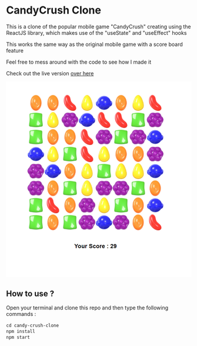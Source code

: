 # CandyCrush Clone

This is a clone of the popular mobile game "CandyCrush" creating using the ReactJS library, which makes use of the "useState" and "useEffect" hooks

This works the same way as the original mobile game with a score board feature

Feel free to mess around with the code to see how I made it

Check out the live version [over here](https://asifridwan.github.io/candy-crush-clone/)

![Alt Text](https://raw.githubusercontent.com/asifridwan/candy-crush-clone/main/screens/CaptureGame.PNG)

How to use ?
--------------------------

Open your terminal and clone this repo and then type the following commands :

```
cd candy-crush-clone
npm install
npm start
```
